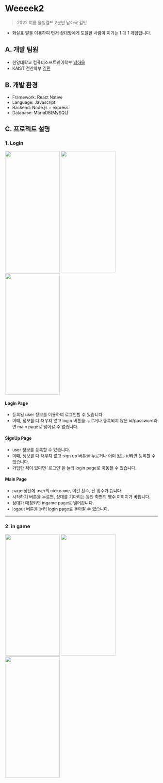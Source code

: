 # Weeeek2
> 2022 여름 몰입캠프 2분반 남하욱 김민
- 화살표 말을 이용하여 먼저 상대방에게 도달한 사람이 이기는 1 대 1 게임입니다.


## A. 개발 팀원
- 한양대학교 컴퓨터소프트웨어학부 [남하욱](http://github.com/NAMHAUK)
- KAIST 전산학부 [김민](http://github.com/minggg012)

## B. 개발 환경
- Framework: React Native
- Language: Javascript
- Backend: Node.js + express
- Database: MariaDB(MySQL)

## C. 프로젝트 설명
### 1. Login
<img src = "https://user-images.githubusercontent.com/85171279/178475145-0554df43-d6d0-4f72-8534-f4d3f67c7810.png"
 width ="180" height = "400"/> <img src = "https://user-images.githubusercontent.com/85171279/178475385-e7546d33-526e-41ce-9c36-00f07eb22950.png" width = "180" height = "400"/> <img src = "https://user-images.githubusercontent.com/85171279/178475471-08f96097-fe4a-4446-833b-84eb6547b78b.png" width = "180" height = "400"/> 
 
 #### Login Page
 - 등록된 user 정보를 이용하여 로그인할 수 있습니다.
 - 이때, 정보를 다 채우지 않고 login 버튼을 누르거나 등록되지 않은 id/password라면 main page로 넘어갈 수 없습니다.
 
 #### SignUp Page
 - user 정보를 등록할 수 있습니다. 
 - 이때, 정보를 다 채우지 않고 sign up 버튼을 누르거나 이미 있는 id라면 등록할 수 없습니다.
 - 가입한 적이 있다면 '로그인'을 눌러 login page로 이동할 수 있습니다.

#### Main Page
- page 상단에 user의 nickname, 이긴 횟수, 진 횟수가 뜹니다.
- 시작하기 버튼을 누르면, 상대를 기다리는 동안 화면의 펭수 이미지가 바뀝니다.
- 상대가 매칭되면 ingame page로 넘어갑니다.
- logout 버튼을 눌러 login page로 돌아갈 수 있습니다.
 
 --------------------------------------
 ### 2. in game
 <img src = "https://user-images.githubusercontent.com/85171279/178475809-f72e85e5-43e2-4245-8e1b-f2d5e3516439.png" width = "180" height = "400"/> <img src = "https://user-images.githubusercontent.com/85171279/178475924-a4b07993-5788-4e55-bad7-e929211ef573.png" width = "180" height = "400"/> <img src = "https://user-images.githubusercontent.com/85171279/178475617-d66d344b-7db0-4ccd-8c5d-a0884a0560c0.png" width = "180" height = "400" />

